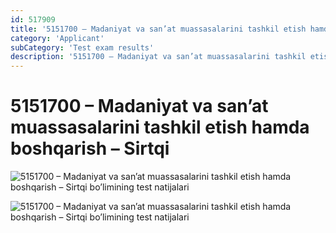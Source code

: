 ```yaml
---
id: 517909
title: '5151700 – Madaniyat va san’at muassasalarini tashkil etish hamda boshqarish – Sirtqi'
category: 'Applicant'
subCategory: 'Test exam results'
description: '5151700 – Madaniyat va san’at muassasalarini tashkil etish hamda boshqarish – Sirtqi bo’limining test natijalari'
---
```


# 5151700 – Madaniyat va san’at muassasalarini tashkil etish hamda boshqarish – Sirtqi

![5151700 – Madaniyat va san’at muassasalarini tashkil etish hamda boshqarish – Sirtqi bo’limining test natijalari](/page/517909/photo_2020-10-04_10-11-06-724x1024.jpg)

![5151700 – Madaniyat va san’at muassasalarini tashkil etish hamda boshqarish – Sirtqi bo’limining test natijalari](/page/517909/photo_2020-10-04_10-11-08-724x1024.jpg)
